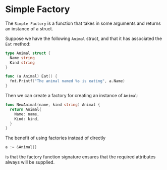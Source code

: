 # Simple Factory
The `Simple Factory` is a function that takes in some arguments and returns an instance of a struct.

Suppose we have the following `Animal` struct, and that it has associated the `Eat` method:

```go
type Animal struct {
  Name string
  Kind string
}

func (a Animal) Eat() {
  fmt.Printf("The animal named %s is eating", a.Name)
}
```

Then we can create a factory for creating an instance of `Animal`:
```go
func NewAnimal(name, kind string) Animal {
  return Animal{
    Name: name,
    Kind: kind,
  }
}
```

The benefit of using factories instead of directly
```go
a := &Animal{}
```
is that the factory function signature ensures that the required attributes always will be supplied.
